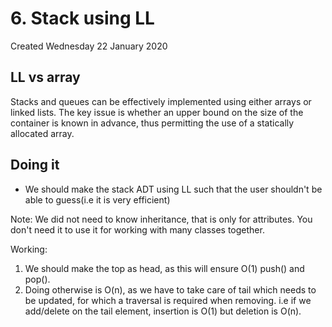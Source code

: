 # 6. Stack using LL
Created Wednesday 22 January 2020

## LL vs array
Stacks and queues can be effectively implemented using either arrays or linked lists. The key issue is whether an upper bound on the size of the container is known in advance, thus permitting the use of a statically allocated array.

## Doing it
* We should make the stack ADT using LL such that the user shouldn't  be able to guess(i.e it is very efficient)  

Note: We did not need to know inheritance, that is only for attributes. You don't need it to use it for working with many classes together.

Working:
1. We should make the top as head, as this will ensure O(1) push() and pop(). 
2. Doing otherwise is O(n), as we have to take care of tail which needs to be updated, for which a traversal is required when removing. i.e if we add/delete on the tail element, insertion is O(1) but deletion is O(n).